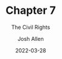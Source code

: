 ---
author: Josh Allen
date: "2022-03-28"
date_end: "2022-03-31"
draft: false
event: Pols 1101
featured: 
layout: single
links:
- icon: door-open
  icon_pack: fas
  name: Class 1 Slides 
  url: "slides/Civil-Rights/civil-rights.html"
- icon: door-open
  icon_pack: fas
  name: Class 2 Slides
  url: "slides/Civil-Rights/civil-rights-class-2.html"
show_post_time: false
subtitle: The Civil Rights
title: Chapter 7
---